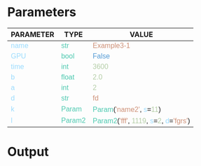 <style>
c { color: #9cdcfe; font-family: 'Verdana', sans-serif;} /* VARIABLE */
d { color: #4EC9B0; font-family: 'Verdana', sans-serif;} /* CLASS */
e { color: #569cd6; font-family: 'Verdana', sans-serif;} /* BOOL */
f { color: #b5cea8; font-family: 'Verdana', sans-serif;} /* NUMBERS */
j { color: #ce9178; font-family: 'Verdana', sans-serif;} /* STRING */
k { font-family: 'Verdana', sans-serif;} /* SYMBOLS */
</style>

# Parameters

| PARAMETER         | TYPE              | VALUE             |
|-------------------|-------------------|-------------------|
| <c>name</c>              | <d>str</d>            | <j>Example3-1</j>        |
| <c>GPU</c>               | <d>bool</d>            | <e>False</e>             |
| <c>time</c>              | <d>int</d>             | <f>3600</f>              |
| <c>b</c>                 | <d>float</d>           | <f>2.0</f>               |
| <c>a</c>                 | <d>int</d>             | <f>2</f>                 |
| <c>d</c>                 | <d>str</d>             | <j>fd</j>                |
| <c>k</c>                 | <d>Param</d>           | <d>Param</d><k>(</k><j>'name2'</j><k>,</k> <c>s</c><k>=</k><f>11</f><k>)</k> |
| <c>l</c>                 | <d>Param2</d>          | <d>Param2</d><k>(</k><j>'fff'</j><k>,</k> <f>1119</f><k>,</k> <c>s</c><k>=</k><f>2</f><k>,</k> <c>d</c><k>=</k><j>'fgrs'</j><k>)</k> |

# Output

